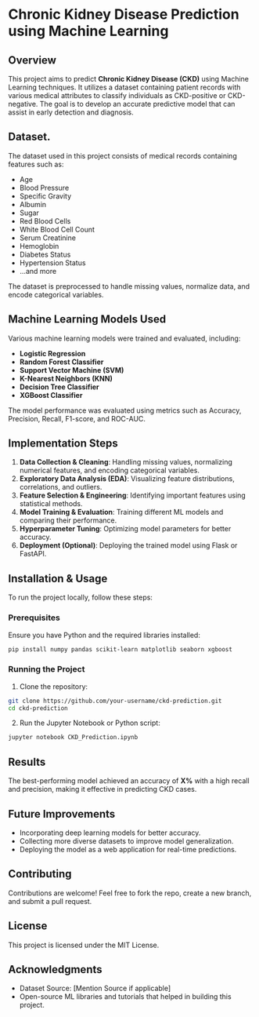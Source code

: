 # Chronic Kidney Disease Prediction using Machine Learning

## Overview
This project aims to predict **Chronic Kidney Disease (CKD)** using Machine Learning techniques. It utilizes a dataset containing patient records with various medical attributes to classify individuals as CKD-positive or CKD-negative. The goal is to develop an accurate predictive model that can assist in early detection and diagnosis.

## Dataset.
The dataset used in this project consists of medical records containing features such as:
- Age
- Blood Pressure
- Specific Gravity
- Albumin
- Sugar
- Red Blood Cells
- White Blood Cell Count
- Serum Creatinine
- Hemoglobin
- Diabetes Status
- Hypertension Status
- ...and more

The dataset is preprocessed to handle missing values, normalize data, and encode categorical variables.

## Machine Learning Models Used
Various machine learning models were trained and evaluated, including:
- **Logistic Regression**
- **Random Forest Classifier**
- **Support Vector Machine (SVM)**
- **K-Nearest Neighbors (KNN)**
- **Decision Tree Classifier**
- **XGBoost Classifier**

The model performance was evaluated using metrics such as Accuracy, Precision, Recall, F1-score, and ROC-AUC.

## Implementation Steps
1. **Data Collection & Cleaning**: Handling missing values, normalizing numerical features, and encoding categorical variables.
2. **Exploratory Data Analysis (EDA)**: Visualizing feature distributions, correlations, and outliers.
3. **Feature Selection & Engineering**: Identifying important features using statistical methods.
4. **Model Training & Evaluation**: Training different ML models and comparing their performance.
5. **Hyperparameter Tuning**: Optimizing model parameters for better accuracy.
6. **Deployment (Optional)**: Deploying the trained model using Flask or FastAPI.

## Installation & Usage
To run the project locally, follow these steps:

### Prerequisites
Ensure you have Python and the required libraries installed:
```bash
pip install numpy pandas scikit-learn matplotlib seaborn xgboost
```

### Running the Project
1. Clone the repository:
```bash
git clone https://github.com/your-username/ckd-prediction.git
cd ckd-prediction
```
2. Run the Jupyter Notebook or Python script:
```bash
jupyter notebook CKD_Prediction.ipynb
```

## Results
The best-performing model achieved an accuracy of **X%** with a high recall and precision, making it effective in predicting CKD cases.

## Future Improvements
- Incorporating deep learning models for better accuracy.
- Collecting more diverse datasets to improve model generalization.
- Deploying the model as a web application for real-time predictions.

## Contributing
Contributions are welcome! Feel free to fork the repo, create a new branch, and submit a pull request.

## License
This project is licensed under the MIT License.

## Acknowledgments
- Dataset Source: [Mention Source if applicable]
- Open-source ML libraries and tutorials that helped in building this project.
